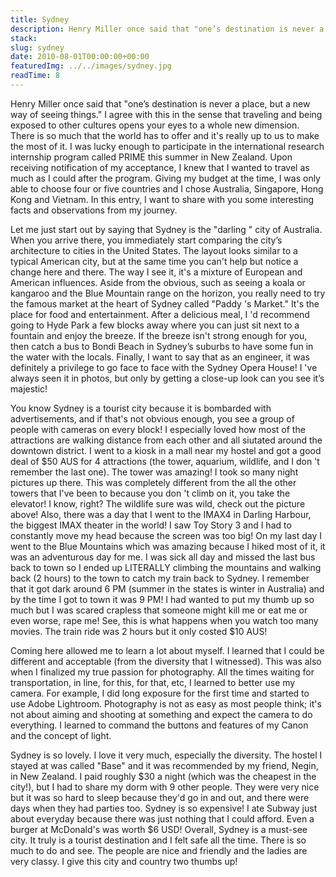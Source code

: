 ```yaml
---
title: Sydney
description: Henry Miller once said that "one’s destination is never a place, but a new way of seeing things." I agree with this in the sense that traveling and being exposed to other cultures opens your eyes to a whole new dimension. 
stack:
slug: sydney
date: 2010-08-01T00:00:00+00:00
featuredImg: ../../images/sydney.jpg
readTime: 8
---
```


Henry Miller once said that "one’s destination is never a place, but a new way of seeing things." I agree with this in the sense that traveling and being exposed to other cultures opens your eyes to a whole new dimension. There is so much that the world has to offer and it's really up to us to make the most of it. I was lucky enough to participate in the international research internship program called PRIME this summer in New Zealand. Upon receiving notification of my acceptance, I knew that I wanted to travel as much as I could after the program. Giving my budget at the time, I was only able to choose four or five countries and I chose Australia, Singapore, Hong Kong and Vietnam. In this entry, I want to share with you some interesting facts and observations from my journey.

Let me just start out by saying that Sydney is the "darling " city of Australia. When you arrive there, you immediately start comparing the city’s architecture to cities in the United States. The layout looks similar to a typical American city, but at the same time you can't help but notice a change here and there. The way I see it, it's a mixture of European and American influences. Aside from the obvious, such as seeing a koala or kangaroo and the Blue Mountain range on the horizon, you really need to try the famous market at the heart of Sydney called "Paddy 's Market." It's the place for food and entertainment. After a delicious meal, I 'd recommend going to Hyde Park a few blocks away where you can just sit next to a fountain and enjoy the breeze. If the breeze isn't strong enough for you, then catch a bus to Bondi Beach in Sydney’s suburbs to have some fun in the water with the locals. Finally, I want to say that as an engineer, it was definitely a privilege to go face to face with the Sydney Opera House! I 've always seen it in photos, but only by getting a close-up look can you see it’s majestic!

You know Sydney is a tourist city because it is bombarded with advertisements, and if that's not obvious enough, you see a group of people with cameras on every block! I especially loved how most of the attractions are walking distance from each other and all siutated around the downtown district. I went to a kiosk in a mall near my hostel and got a good deal of $50 AUS for 4 attractions (the tower, aquarium, wildlife, and I don 't remember the last one). The tower was amazing! I took so many night pictures up there. This was completely different from the all the other towers that I've been to because you don 't climb on it, you take the elevator! I know, right? The wildlife sure was wild, check out the picture above! Also, there was a day that I went to the IMAX4 in Darling Harbour, the biggest IMAX theater in the world! I saw Toy Story 3 and I had to constantly move my head because the screen was too big! On my last day I went to the Blue Mountains which was amazing because I hiked most of it, it was an adventurous day for me. I was sick all day and missed the last bus back to town so I ended up LITERALLY climbing the mountains and walking back (2 hours) to the town to catch my train back to Sydney. I remember that it got dark around 6 PM (summer in the states is winter in Australia) and by the time I got to town it was 9 PM! I had wanted to put my thumb up so much but I was scared crapless that someone might kill me or eat me or even worse, rape me! See, this is what happens when you watch too many movies. The train ride was 2 hours but it only costed $10 AUS!

Coming here allowed me to learn a lot about myself. I learned that I could be different and acceptable (from the diversity that I witnessed). This was also when I finalized my true passion for photography. All the times waiting for transportation, in line, for this, for that, etc, I learned to better use my camera. For example, I did long exposure for the first time and started to use Adobe Lightroom. Photography is not as easy as most people think; it's not about aiming and shooting at something and expect the camera to do everything. I learned to command the buttons and features of my Canon and the concept of light.

Sydney is so lovely. I love it very much, especially the diversity. The hostel I stayed at was called "Base" and it was recommended by my friend, Negin, in New Zealand. I paid roughly $30 a night (which was the cheapest in the city!), but I had to share my dorm with 9 other people. They were very nice but it was so hard to sleep because they'd go in and out, and there were days when they had parties too. Sydney is so expensive! I ate Subway just about everyday because there was just nothing that I could afford. Even a burger at McDonald's was worth $6 USD! Overall, Sydney is a must-see city. It truly is a tourist destination and I felt safe all the time. There is so much to do and see. The people are nice and friendly and the ladies are very classy. I give this city and country two thumbs up!
